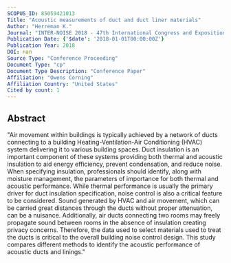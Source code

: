 ```yaml
---
SCOPUS_ID: 85059421013
Title: "Acoustic measurements of duct and duct liner materials"
Author: "Herreman K."
Journal: "INTER-NOISE 2018 - 47th International Congress and Exposition on Noise Control Engineering: Impact of Noise Control Engineering"
Publication Date: {'$date': '2018-01-01T00:00:00Z'}
Publication Year: 2018
DOI: nan
Source Type: "Conference Proceeding"
Document Type: "cp"
Document Type Description: "Conference Paper"
Affiliation: "Owens Corning"
Affiliation Country: "United States"
Cited by count: 1
---
```


## Abstract
"Air movement within buildings is typically achieved by a network of ducts connecting to a building Heating-Ventilation-Air Conditioning (HVAC) system delivering it to various building spaces. Duct insulation is an important component of these systems providing both thermal and acoustic insulation to aid energy efficiency, prevent condensation, and reduce noise. When specifying insulation, professionals should identify, along with moisture management, the parameters of importance for both thermal and acoustic performance. While thermal performance is usually the primary driver for duct insulation specification, noise control is also a critical feature to be considered. Sound generated by HVAC and air movement, which can be carried great distances through the ducts without proper attenuation, can be a nuisance. Additionally, air ducts connecting two rooms may freely propagate sound between rooms in the absence of insulation creating privacy concerns. Therefore, the data used to select materials used to treat the ducts is critical to the overall building noise control design. This study compares different methods to identify the acoustic performance of acoustic ducts and linings."
